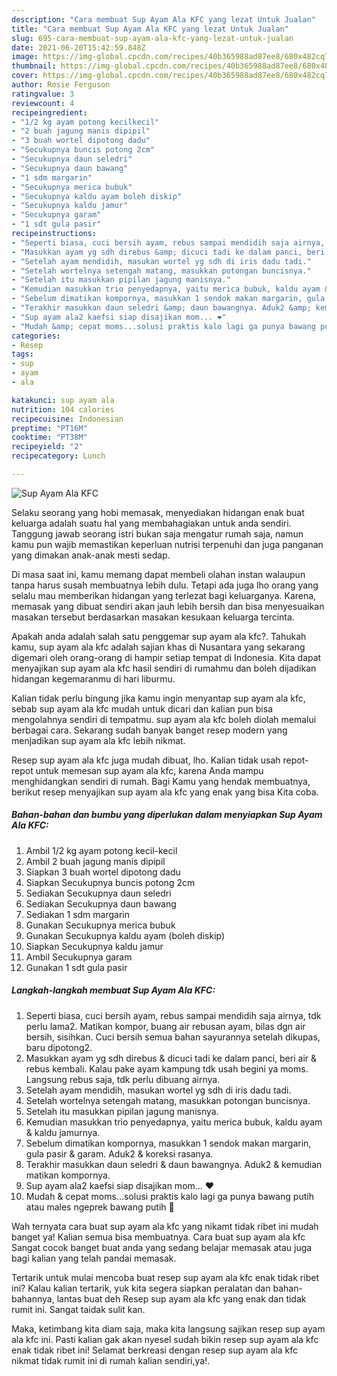```yaml
---
description: "Cara membuat Sup Ayam Ala KFC yang lezat Untuk Jualan"
title: "Cara membuat Sup Ayam Ala KFC yang lezat Untuk Jualan"
slug: 695-cara-membuat-sup-ayam-ala-kfc-yang-lezat-untuk-jualan
date: 2021-06-20T15:42:59.848Z
image: https://img-global.cpcdn.com/recipes/40b365988ad87ee8/680x482cq70/sup-ayam-ala-kfc-foto-resep-utama.jpg
thumbnail: https://img-global.cpcdn.com/recipes/40b365988ad87ee8/680x482cq70/sup-ayam-ala-kfc-foto-resep-utama.jpg
cover: https://img-global.cpcdn.com/recipes/40b365988ad87ee8/680x482cq70/sup-ayam-ala-kfc-foto-resep-utama.jpg
author: Rosie Ferguson
ratingvalue: 3
reviewcount: 4
recipeingredient:
- "1/2 kg ayam potong kecilkecil"
- "2 buah jagung manis dipipil"
- "3 buah wortel dipotong dadu"
- "Secukupnya buncis potong 2cm"
- "Secukupnya daun seledri"
- "Secukupnya daun bawang"
- "1 sdm margarin"
- "Secukupnya merica bubuk"
- "Secukupnya kaldu ayam boleh diskip"
- "Secukupnya kaldu jamur"
- "Secukupnya garam"
- "1 sdt gula pasir"
recipeinstructions:
- "Seperti biasa, cuci bersih ayam, rebus sampai mendidih saja airnya, tdk perlu lama2. Matikan kompor, buang air rebusan ayam, bilas dgn air bersih, sisihkan. Cuci bersih semua bahan sayurannya setelah dikupas, baru dipotong2."
- "Masukkan ayam yg sdh direbus &amp; dicuci tadi ke dalam panci, beri air &amp; rebus kembali. Kalau pake ayam kampung tdk usah begini ya moms. Langsung rebus saja, tdk perlu dibuang airnya."
- "Setelah ayam mendidih, masukan wortel yg sdh di iris dadu tadi."
- "Setelah wortelnya setengah matang, masukkan potongan buncisnya."
- "Setelah itu masukkan pipilan jagung manisnya."
- "Kemudian masukkan trio penyedapnya, yaitu merica bubuk, kaldu ayam &amp; kaldu jamurnya."
- "Sebelum dimatikan kompornya, masukkan 1 sendok makan margarin, gula pasir &amp; garam. Aduk2 &amp; koreksi rasanya."
- "Terakhir masukkan daun seledri &amp; daun bawangnya. Aduk2 &amp; kemudian matikan kompornya."
- "Sup ayam ala2 kaefsi siap disajikan mom... ❤️"
- "Mudah &amp; cepat moms...solusi praktis kalo lagi ga punya bawang putih atau males ngeprek bawang putih 🤭"
categories:
- Resep
tags:
- sup
- ayam
- ala

katakunci: sup ayam ala 
nutrition: 104 calories
recipecuisine: Indonesian
preptime: "PT16M"
cooktime: "PT38M"
recipeyield: "2"
recipecategory: Lunch

---
```



![Sup Ayam Ala KFC](https://img-global.cpcdn.com/recipes/40b365988ad87ee8/680x482cq70/sup-ayam-ala-kfc-foto-resep-utama.jpg)

Selaku seorang yang hobi memasak, menyediakan hidangan enak buat keluarga adalah suatu hal yang membahagiakan untuk anda sendiri. Tanggung jawab seorang istri bukan saja mengatur rumah saja, namun kamu pun wajib memastikan keperluan nutrisi terpenuhi dan juga panganan yang dimakan anak-anak mesti sedap.

Di masa  saat ini, kamu memang dapat membeli olahan instan walaupun tanpa harus susah membuatnya lebih dulu. Tetapi ada juga lho orang yang selalu mau memberikan hidangan yang terlezat bagi keluarganya. Karena, memasak yang dibuat sendiri akan jauh lebih bersih dan bisa menyesuaikan masakan tersebut berdasarkan masakan kesukaan keluarga tercinta. 



Apakah anda adalah salah satu penggemar sup ayam ala kfc?. Tahukah kamu, sup ayam ala kfc adalah sajian khas di Nusantara yang sekarang digemari oleh orang-orang di hampir setiap tempat di Indonesia. Kita dapat menyajikan sup ayam ala kfc hasil sendiri di rumahmu dan boleh dijadikan hidangan kegemaranmu di hari liburmu.

Kalian tidak perlu bingung jika kamu ingin menyantap sup ayam ala kfc, sebab sup ayam ala kfc mudah untuk dicari dan kalian pun bisa mengolahnya sendiri di tempatmu. sup ayam ala kfc boleh diolah memalui berbagai cara. Sekarang sudah banyak banget resep modern yang menjadikan sup ayam ala kfc lebih nikmat.

Resep sup ayam ala kfc juga mudah dibuat, lho. Kalian tidak usah repot-repot untuk memesan sup ayam ala kfc, karena Anda mampu menghidangkan sendiri di rumah. Bagi Kamu yang hendak membuatnya, berikut resep menyajikan sup ayam ala kfc yang enak yang bisa Kita coba.

<!--inarticleads1-->

##### Bahan-bahan dan bumbu yang diperlukan dalam menyiapkan Sup Ayam Ala KFC:

1. Ambil 1/2 kg ayam potong kecil-kecil
1. Ambil 2 buah jagung manis dipipil
1. Siapkan 3 buah wortel dipotong dadu
1. Siapkan Secukupnya buncis potong 2cm
1. Sediakan Secukupnya daun seledri
1. Sediakan Secukupnya daun bawang
1. Sediakan 1 sdm margarin
1. Gunakan Secukupnya merica bubuk
1. Gunakan Secukupnya kaldu ayam (boleh diskip)
1. Siapkan Secukupnya kaldu jamur
1. Ambil Secukupnya garam
1. Gunakan 1 sdt gula pasir




<!--inarticleads2-->

##### Langkah-langkah membuat Sup Ayam Ala KFC:

1. Seperti biasa, cuci bersih ayam, rebus sampai mendidih saja airnya, tdk perlu lama2. Matikan kompor, buang air rebusan ayam, bilas dgn air bersih, sisihkan. Cuci bersih semua bahan sayurannya setelah dikupas, baru dipotong2.
1. Masukkan ayam yg sdh direbus &amp; dicuci tadi ke dalam panci, beri air &amp; rebus kembali. Kalau pake ayam kampung tdk usah begini ya moms. Langsung rebus saja, tdk perlu dibuang airnya.
1. Setelah ayam mendidih, masukan wortel yg sdh di iris dadu tadi.
1. Setelah wortelnya setengah matang, masukkan potongan buncisnya.
1. Setelah itu masukkan pipilan jagung manisnya.
1. Kemudian masukkan trio penyedapnya, yaitu merica bubuk, kaldu ayam &amp; kaldu jamurnya.
1. Sebelum dimatikan kompornya, masukkan 1 sendok makan margarin, gula pasir &amp; garam. Aduk2 &amp; koreksi rasanya.
1. Terakhir masukkan daun seledri &amp; daun bawangnya. Aduk2 &amp; kemudian matikan kompornya.
1. Sup ayam ala2 kaefsi siap disajikan mom... ❤️
1. Mudah &amp; cepat moms...solusi praktis kalo lagi ga punya bawang putih atau males ngeprek bawang putih 🤭




Wah ternyata cara buat sup ayam ala kfc yang nikamt tidak ribet ini mudah banget ya! Kalian semua bisa membuatnya. Cara buat sup ayam ala kfc Sangat cocok banget buat anda yang sedang belajar memasak atau juga bagi kalian yang telah pandai memasak.

Tertarik untuk mulai mencoba buat resep sup ayam ala kfc enak tidak ribet ini? Kalau kalian tertarik, yuk kita segera siapkan peralatan dan bahan-bahannya, lantas buat deh Resep sup ayam ala kfc yang enak dan tidak rumit ini. Sangat taidak sulit kan. 

Maka, ketimbang kita diam saja, maka kita langsung sajikan resep sup ayam ala kfc ini. Pasti kalian gak akan nyesel sudah bikin resep sup ayam ala kfc enak tidak ribet ini! Selamat berkreasi dengan resep sup ayam ala kfc nikmat tidak rumit ini di rumah kalian sendiri,ya!.

